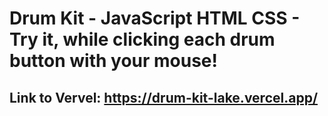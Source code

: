 # Drum Kit - JavaScript HTML CSS - Try it, while clicking each drum button with your mouse!
## Link to Vervel: https://drum-kit-lake.vercel.app/
